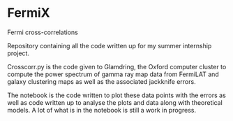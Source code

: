 # FermiX
Fermi cross-correlations

Repository containing all the code written up for my summer internship project. 

Crosscorr.py is the code given to Glamdring, the Oxford computer cluster to compute the power spectrum of gamma ray map data from FermiLAT and galaxy clustering maps as well as the associated jackknife errors. 

The notebook is the code written to plot these data points with the errors as well as code written up to analyse the plots and data along with theoretical models. A lot of what is in the notebook is still a work in progress. 
